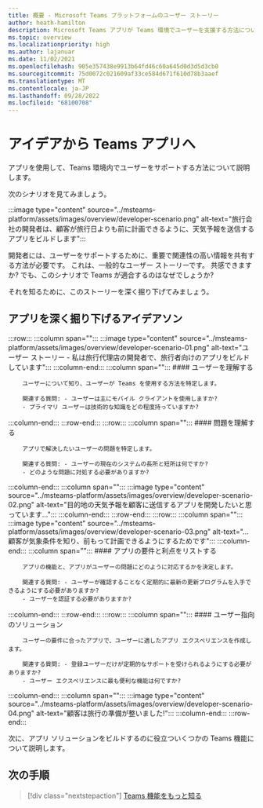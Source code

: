 ```yaml
---
title: 概要 - Microsoft Teams プラットフォームのユーザー ストーリー
author: heath-hamilton
description: Microsoft Teams アプリが Teams 環境でユーザーを支援する方法について説明します。 ユーザー、問題、アプリの要件、利点、ユーザー中心のソリューションを理解します。
ms.topic: overview
ms.localizationpriority: high
ms.author: lajanuar
ms.date: 11/02/2021
ms.openlocfilehash: 905e357438e9913b64fd46c60a645d0d3d5d3cb0
ms.sourcegitcommit: 75d0072c021609af33ce584d671f610d78b3aaef
ms.translationtype: MT
ms.contentlocale: ja-JP
ms.lasthandoff: 09/28/2022
ms.locfileid: "68100708"
---
```

# <a name="from-ideas-to-teams-app"></a>アイデアから Teams アプリへ

アプリを使用して、Teams 環境内でユーザーをサポートする方法について説明します。

次のシナリオを見てみましょう。

:::image type="content" source="../msteams-platform/assets/images/overview/developer-scenario.png" alt-text="旅行会社の開発者は、顧客が旅行日よりも前に計画できるように、天気予報を送信するアプリをビルドします":::

開発者には、ユーザーをサポートするために、重要で関連性の高い情報を共有する方法が必要です。 これは、一般的なユーザー ストーリーです。 共感できますか? でも、このシナリオで Teams が適合するのはなぜでしょうか?

それを知るために、このストーリーを深く掘り下げてみましょう。

## <a name="delve-into-app-ideation"></a>アプリを深く掘り下げるアイデアソン

:::row:::
   :::column span="":::
      :::image type="content" source="../msteams-platform/assets/images/overview/developer-scenario-01.png" alt-text="ユーザー ストーリー - 私は旅行代理店の開発者で、旅行者向けのアプリをビルドしています":::
   :::column-end:::
   :::column span="":::
      #### <a name="understand-your-user"></a>ユーザーを理解する

        ユーザーについて知り、ユーザーが Teams を使用する方法を特定します。 
        
        関連する質問: - ユーザーは主にモバイル クライアントを使用しますか?
        - プライマリ ユーザーは技術的な知識をどの程度持っていますか?
   :::column-end:::
:::row-end:::
:::row:::
   :::column span="":::
      #### <a name="understand-the-problem"></a>問題を理解する

        アプリで解決したいユーザーの問題を特定します。 

        関連する質問: - ユーザーの現在のシステムの長所と短所は何ですか?
        - どのような問題に対処する必要がありますか?
   :::column-end:::
   :::column span="":::
       :::image type="content" source="../msteams-platform/assets/images/overview/developer-scenario-02.png" alt-text="目的地の天気予報を顧客に送信するアプリを開発したいと思っています...":::
   :::column-end:::
:::row-end:::
:::row:::
   :::column span="":::
      :::image type="content" source="../msteams-platform/assets/images/overview/developer-scenario-03.png" alt-text="...顧客が気象条件を知り、前もって計画できるようにするためです":::
   :::column-end:::
   :::column span="":::
      #### <a name="list-app-requirements-and-benefits"></a>アプリの要件と利点をリストする

        アプリの機能と、アプリがユーザーの問題にどのように対応するかを決定します。 

        関連する質問: - ユーザーが確認することなく定期的に最新の更新プログラムを入手できるようにする必要がありますか?
        - ユーザーを認証する必要がありますか?
   :::column-end:::
:::row-end:::
:::row:::
   :::column span="":::
      #### <a name="user-centric-solution"></a>ユーザー指向のソリューション

        ユーザーの要件に合ったアプリで、ユーザーに適したアプリ エクスペリエンスを作成します。 

        関連する質問: - 登録ユーザーだけが定期的なサポートを受けられるようにする必要がありますか?
        - ユーザー エクスペリエンスに最も便利な機能は何ですか?
   :::column-end:::
   :::column span="":::
       :::image type="content" source="../msteams-platform/assets/images/overview/developer-scenario-04.png" alt-text="顧客は旅行の準備が整いました!":::
   :::column-end:::
:::row-end:::

次に、アプリ ソリューションをビルドするのに役立ついくつかの Teams 機能について説明します。

## <a name="next-step"></a>次の手順

> [!div class="nextstepaction"]
> [Teams 機能をもっと知る](overview-explore.md)
